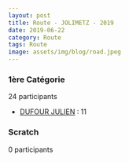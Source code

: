 ```yaml
---
layout: post
title: Route - JOLIMETZ - 2019
date: 2019-06-22
category: Route
tags: Route
image: assets/img/blog/road.jpeg
---
```


### 1ère Catégorie
24 participants
- [DUFOUR JULIEN](https://teamspecializedlille.github.io/coureurs/dufourjulien) : 11

### Scratch
0 participants
